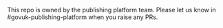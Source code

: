 This repo is owned by the publishing platform team. Please let us know in #govuk-publishing-platform when you raise any PRs.
